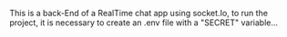 This is a back-End of a RealTime chat app using socket.Io, to run the project, it is necessary to create an .env file with a "SECRET" variable...